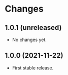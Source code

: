 # Changes

## 1.0.1 (unreleased)

- No changes yet.

## 1.0.0 (2021-11-22)

- First stable release.
